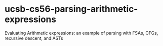 # ucsb-cs56-parsing-arithmetic-expressions
Evaluating Arithmetic expressions: an example of parsing with FSAs, CFGs, recursive descent, and ASTs
